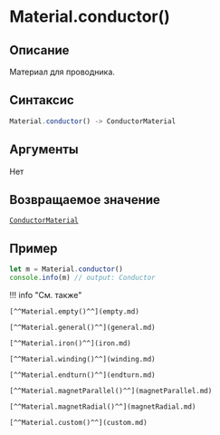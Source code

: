 # Material.conductor()

## Описание
Материал для проводника.

## Синтаксис
```javascript
Material.conductor() -> ConductorMaterial
``` 

## Аргументы
Нет

## Возвращаемое значение
[`ConductorMaterial`](./../../../types/Materials/ConductorMaterial/index.md)

## Пример
``` javascript linenums="1"
let m = Material.conductor()
console.info(m) // output: Conductor
``` 

!!! info "См. также"

    [^^Material.empty()^^](empty.md)

    [^^Material.general()^^](general.md)

    [^^Material.iron()^^](iron.md)

    [^^Material.winding()^^](winding.md)

    [^^Material.endturn()^^](endturn.md)

    [^^Material.magnetParallel()^^](magnetParallel.md)

    [^^Material.magnetRadial()^^](magnetRadial.md)

    [^^Material.custom()^^](custom.md)
